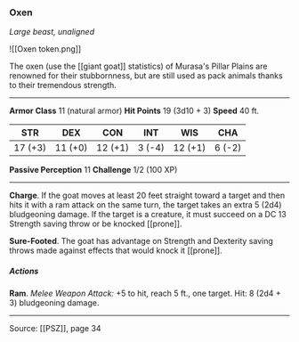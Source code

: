 ### Oxen
_Large beast, unaligned_

![[Oxen token.png]]

The oxen (use the [[giant goat]] statistics) of Murasa's Pillar Plains are renowned for their stubbornness, but are still used as pack animals thanks to their tremendous strength.



---

**Armor Class** 11 (natural armor)
**Hit Points** 19 (3d10 + 3)
**Speed** 40 ft.

| STR     | DEX     | CON     | INT     | WIS     | CHA     |
|---------|---------|---------|---------|---------|---------|
| 17 (+3) | 11 (+0) | 12 (+1) | 3 (-4) | 12 (+1) | 6 (-2) |

**Passive Perception** 11
**Challenge** 1/2 (100 XP)

---

**Charge**. If the goat moves at least 20 feet straight toward a target and then hits it with a ram attack on the same turn, the target takes an extra 5 (2d4) bludgeoning damage. If the target is a creature, it must succeed on a DC 13 Strength saving throw or be knocked [[prone]].

**Sure-Footed**. The goat has advantage on Strength and Dexterity saving throws made against effects that would knock it [[prone]].

##### Actions
**Ram**. _Melee Weapon Attack:_ +5 to hit, reach 5 ft., one target. Hit: 8 (2d4 + 3) bludgeoning damage.


---

Source: [[PSZ]], page 34